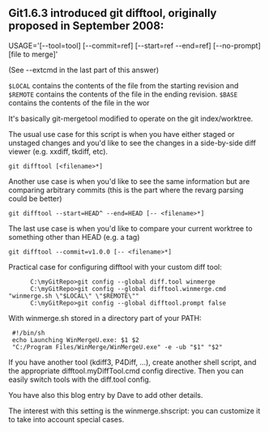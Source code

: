 ## Git1.6.3 introduced git difftool, originally proposed in September 2008:

   USAGE='[--tool=tool] [--commit=ref] [--start=ref --end=ref] [--no-prompt] [file to merge]'

(See --extcmd in the last part of this answer)

`$LOCAL` contains the contents of the file from the starting revision and `$REMOTE` contains the contents of the file in the ending revision.
`$BASE` contains the contents of the file in the wor

It's basically git-mergetool modified to operate on the git index/worktree.

The usual use case for this script is when you have either staged or unstaged changes and you'd like to see the changes in a side-by-side diff viewer (e.g. xxdiff, tkdiff, etc).

    git difftool [<filename>*]

Another use case is when you'd like to see the same information but are comparing arbitrary commits (this is the part where the revarg parsing could be better)

    git difftool --start=HEAD^ --end=HEAD [-- <filename>*]

The last use case is when you'd like to compare your current worktree to something other than HEAD (e.g. a tag)

    git difftool --commit=v1.0.0 [-- <filename>*]

Practical case for configuring difftool with your custom diff tool:

          C:\myGitRepo>git config --global diff.tool winmerge
          C:\myGitRepo>git config --global difftool.winmerge.cmd "winmerge.sh \"$LOCAL\" \"$REMOTE\""
          C:\myGitRepo>git config --global difftool.prompt false

With winmerge.sh stored in a directory part of your PATH:

     #!/bin/sh
     echo Launching WinMergeU.exe: $1 $2
     "C:/Program Files/WinMerge/WinMergeU.exe" -e -ub "$1" "$2"

If you have another tool (kdiff3, P4Diff, ...), create another shell script, and the appropriate difftool.myDiffTool.cmd config directive.
Then you can easily switch tools with the diff.tool config.

You have also this blog entry by Dave to add other details.

The interest with this setting is the winmerge.shscript: you can customize it to take into account special cases.